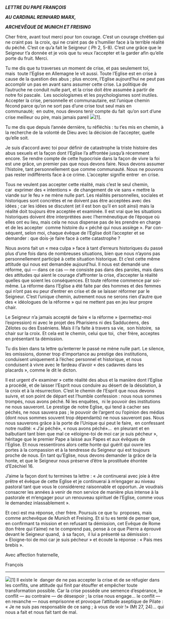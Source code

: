 ***LETTRE DU PAPE FRANÇOIS***

***AU CARDINAL REINHARD MARX,***

***ARCHEVÊQUE DE MUNICH ET FREISING***

Cher frère, avant tout merci pour ton courage. C’est un courage chrétien qui ne craint pas  la croix, qui ne craint pas de s’humilier face à la terrible réalité du péché. C’est ce qu’a fait le Seigneur ( *Ph* 2, 5-8). C’est une grâce que le Seigneur t’a donnée et je vois que tu veux l’accepter et la garder afin qu’elle porte du fruit. Merci.

Tu me dis que tu traverses un moment de crise, et pas seulement toi, mais  toute l’Eglise en Allemagne le vit aussi. Toute l’Eglise est en crise à cause de la question des abus ; plus encore, l’Eglise aujourd’hui ne peut pas accomplir un pas en avant sans assumer cette crise. La politique de l’autruche ne conduit nulle part, et la crise doit être assumée à partir de notre foi pascale.  Les sociologismes et les psychologismes sont inutiles. Accepter la crise, personnelle et communautaire, est l’unique chemin fécond parce qu’on ne sort pas d’une crise tout seul mais en communauté;  en outre, nous devons tenir compte du fait  qu’on sort d’une crise meilleur ou pire, mais jamais pareil ![](/libs/cq/ui/resources/0.gif)[1].

Tu me dis que depuis l’année dernière, tu réfléchis : tu t’es mis en chemin, à la recherche de la volonté de Dieu avec la décision de l’accepter, quelle qu’elle soit.

Je suis d’accord avec toi pour définir de catastrophe la triste histoire des abus sexuels et la façon dont l’Eglise l’a affrontée jusqu’à récemment encore. Se rendre compte de cette hypocrisie dans la façon de vivre la foi est une grâce, un premier pas que nous devons faire. Nous devons assumer l’histoire, tant personnellement que comme communauté. Nous ne pouvons pas rester indifférents face à ce crime. L’accepter signifie entrer  en crise.

Tous ne veulent pas accepter cette réalité, mais c’est le seul chemin, car  exprimer des « intentions »  de changement de vie sans « mettre la viande sur le feu » ne mène nulle part. Les réalités personnelles, sociales et historiques sont concrètes et ne doivent pas être acceptées avec des idées ; car les idées se discutent (et il est bon qu’il en soit ainsi) mais la réalité doit toujours être acceptée et examinée. Il est vrai que les situations historiques doivent être interprétées avec l’herméneutique de l’époque où elles ont eu lieu, mais cela ne nous dispense pas de les prendre en charge et de les accepter  comme histoire du « péché qui nous assiège ». Par con-séquent, selon moi, chaque évêque de l’Eglise doit l’accepter et se demander : que dois-je faire face à cette catastrophe ?

Nous avons fait un « mea culpa » face à tant d’erreurs historiques du passé plus d’une fois dans de nombreuses situations, bien que nous n’ayons pas personnellement participé à cette situation historique. Et c’est cette même attitude qui nous est demandée aujourd’hui. Il nous est demandé une réforme, qui — dans ce cas — ne consiste pas dans des paroles, mais dans des attitudes qui aient le courage d’affronter la crise, d’accepter la réalité quelles que soient les conséquences. Et toute réforme commence par soi-même. La réforme dans l’Eglise a été faite par des hommes et des femmes qui n’ont pas eu peur d’entrer en crise et de se laisser réformer par le Seigneur. C’est l’unique chemin, autrement nous ne serons rien d’autre que des « idéologues de la réforme » qui ne mettent pas en jeu leur propre chair.

Le Seigneur n’a jamais accepté de faire « la réforme » (permettez-moi l’expression) ni avec le projet des Pharisiens ni des Sadducéens, des Zélotes ou des Esséniens. Mais il l’a faite à travers sa vie,  son histoire,  sa chair sur la croix. Et cela est le chemin, celui que toi,  cher frère, acceptes en présentant ta démission.

Tu dis bien dans ta lettre qu’enterrer le passé ne mène nulle part. Le silence, les omissions, donner trop d’importance au prestige des institutions, conduisent uniquement à l’échec personnel et historique, et nous conduisent à vivre avec le fardeau d’avoir « des cadavres dans les placards », comme le dit le dicton.

Il est urgent d’« examiner » cette réalité des abus et la manière dont l’Eglise a procédé, et de laisser l’Esprit nous conduire au désert de la désolation, à la croix et à la résurrection. C’est le chemin de l’Esprit que nous devons suivre, et son point de départ est l’humble confession : nous nous sommes trompés, nous avons péché. Ni les enquêtes,  ni le pouvoir des institutions ne nous sauveront. Le prestige de notre Eglise, qui tend à cacher ses péchés, ne nous sauvera pas ; le pouvoir de l’argent ou l’opinion des médias (dont nous sommes souvent trop dépendants) ne nous sauveront pas. Nous nous sauverons grâce à la porte de l’Unique qui peut le faire,  en confessant notre nudité: « J’ai péché», « nous avons péché»...  en pleurant et en balbutiant tant bien que mal ce «éloigne-toi de moi car je suis pécheur », héritage que le premier Pape a laissé aux Papes et aux évêques de l’Eglise. Et nous ressentirons alors cette honte qui guérit qui ouvre les portes à la compassion et à la tendresse du Seigneur qui est toujours proche de nous. En tant qu’Eglise, nous devons demander la grâce de la honte, et que le Seigneur nous préserve d’être la prostituée éhontée d’Ezéchiel 16.

J’aime la façon dont tu termines ta lettre : « Je continuerai avec joie à être prêtre et évêque de cette Eglise et je continuerai à m’engager au niveau pastoral tant que vous le considérerez raisonnable et opportun. Je voudrais consacrer les années à venir de mon service de manière plus intense à la pastorale et m’engager pour un renouveau spirituel de l’Eglise, comme vous le demandez inlassablement ».

Et ceci est ma réponse, cher frère. Poursuis ce que tu  proposes, mais comme archevêque de Munich et Freising. Et si tu es tenté de penser que, en confirmant ta mission et en refusant ta démission, cet Evêque de Rome (ton frère qui t’aime) ne te comprend pas, pense à ce que Pierre a éprouvé devant le Seigneur quand,  à sa façon,  il lui a présenté sa démission : « Eloigne-toi de moi car je suis pécheur » et écoute la réponse : « Pais mes brebis ».

Avec affection fraternelle,

François

----------------------------------------

![](/libs/cq/ui/resources/0.gif)[1] Il existe le  danger de ne pas accepter la crise et de se réfugier dans les conflits, une attitude qui finit par étouffer et empêcher toute transformation possible. Car la crise possède une semence d’espérance, le conflit — au contraire — de désespoir ; la crise nous engage... le conflit — en revanche — nous emprisonne et provoque l’attitude aseptique de Pilate : « Je ne suis pas responsable de ce sang ; à vous de voir !» (Mt 27, 24)... qui nous a fait et nous fait tant de mal.